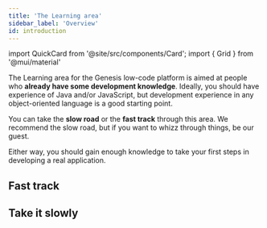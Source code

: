 ```yaml
---
title: 'The Learning area'
sidebar_label: 'Overview'
id: introduction
---
```

import QuickCard from '@site/src/components/Card';
import { Grid } from '@mui/material'

The Learning area for the Genesis low-code platform is aimed at people who **already have some development knowledge**. Ideally, you should have experience of Java and/or JavaScript, but development experience in any object-oriented language is a good starting point.

You can take the **slow road** or the **fast track** through this area. We recommend the slow road, but if you want to whizz through things, be our guest.  

Either way, you should gain enough knowledge to take your first steps in developing a real application. 

## Fast track

<Grid container>
    <Grid item xs={12} md={4} sx={{padding: '1%'}}>
        <QuickCard heading="Simple introduction" link="../getting-started/learn-the-basics/simple-introduction/" text="This introduces you to some terminology and the basic architecture.">
        </QuickCard>
    </Grid>
    <Grid item xs={12} md={4} sx={{padding: '1%'}}>
        <QuickCard heading="Prerequisites" link="../getting-started/quick-start/hardware-and-software/" text="Check out our prerequisites and get the software you need onto your machine.">
        </QuickCard>
    </Grid>
    <Grid item xs={12} md={4} sx={{padding: '1%'}}>
        <QuickCard heading="Get started" link="../getting-started/quick-start/" text="Get started straight away. Build the simplest of applications in just a few careful steps.">
        </QuickCard>
    </Grid>
</Grid>

## Take it slowly

<Grid container>
    <Grid item xs={12} md={6} sx={{padding: '1%'}}>
        <QuickCard heading="Simple introduction" link="../getting-started/learn-the-basics/simple-introduction/" text="If you want to go more slowly, start right at the beginning and look at the sort of applications that have already been built on the Genesis low-code platform.">
        </QuickCard>
    </Grid>
    <Grid item xs={12} md={6} sx={{padding: '1%'}}>
        <QuickCard heading="Data model" link="../getting-started/learn-the-basics/data-model/inside-a-fields-dictionary/" text="From there, just progress through each section so that you build up knowledge of the data model and all the key parts on the platform. There's nothing difficult in these sections.">
        </QuickCard>
    </Grid>
    <Grid item xs={12} md={6} sx={{padding: '1%'}}>
        <QuickCard heading="Prerequisites" link="../getting-started/quick-start/hardware-and-software/" text="After you have been through all those, you'll be ready to check the prerequisites for getting started.">
        </QuickCard>
    </Grid>
    <Grid item xs={12} md={6} sx={{padding: '1%'}}>
        <QuickCard heading="Start building a simple application" link="../getting-started/quick-start/" text="Once you've completed each of those, you'll be ready to start building a simple application.">
        </QuickCard>
    </Grid>
</Grid>



